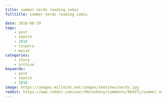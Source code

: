 ```yaml
---
title: summer nerds reading comix
fulltitle: summer nerds reading comix

date: 2018-08-29
tags:
    - post
    - sketch
    - 2018
    - tzipora
    - moise
categories:
    - story
    - archive
keywords:
    - post
    - sketch
    - 2018
image: https://images.millmint.net/images/sketches/nerds.jpg
reddit: https://www.reddit.com/user/MelonKony/comments/9b4d7j/summer_nerds_reading_comix/
---
```

